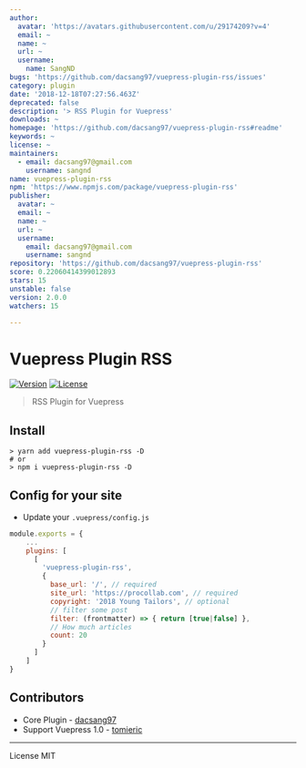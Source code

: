 ```yaml
---
author:
  avatar: 'https://avatars.githubusercontent.com/u/29174209?v=4'
  email: ~
  name: ~
  url: ~
  username:
    name: SangND
bugs: 'https://github.com/dacsang97/vuepress-plugin-rss/issues'
category: plugin
date: '2018-12-18T07:27:56.463Z'
deprecated: false
description: '> RSS Plugin for Vuepress'
downloads: ~
homepage: 'https://github.com/dacsang97/vuepress-plugin-rss#readme'
keywords: ~
license: ~
maintainers:
  - email: dacsang97@gmail.com
    username: sangnd
name: vuepress-plugin-rss
npm: 'https://www.npmjs.com/package/vuepress-plugin-rss'
publisher:
  avatar: ~
  email: ~
  name: ~
  url: ~
  username:
    email: dacsang97@gmail.com
    username: sangnd
repository: 'https://github.com/dacsang97/vuepress-plugin-rss'
score: 0.22060414399012893
stars: 15
unstable: false
version: 2.0.0
watchers: 15

---
```


# Vuepress Plugin RSS

<a href="https://www.npmjs.com/package/vuepress-plugin-rss"><img src="https://img.shields.io/npm/v/vuepress-plugin-rss.svg" alt="Version"></a>
<a href="https://www.npmjs.com/package/vuepress-plugin-rss"><img src="https://img.shields.io/npm/l/vuepress-plugin-rss.svg" alt="License"></a>

> RSS Plugin for Vuepress

## Install

```
> yarn add vuepress-plugin-rss -D
# or
> npm i vuepress-plugin-rss -D
```

## Config for your site

- Update your `.vuepress/config.js`

```js
module.exports = {
    ...
    plugins: [
      [
        'vuepress-plugin-rss',
        {
          base_url: '/', // required
          site_url: 'https://procollab.com', // required
          copyright: '2018 Young Tailors', // optional
          // filter some post
          filter: (frontmatter) => { return [true|false] },
          // How much articles
          count: 20
        }
      ]
    ]
}
```

## Contributors

- Core Plugin - [dacsang97](https://github.com/dacsang97)
- Support Vuepress 1.0 - [tomieric](https://github.com/tomieric)

---

License MIT
